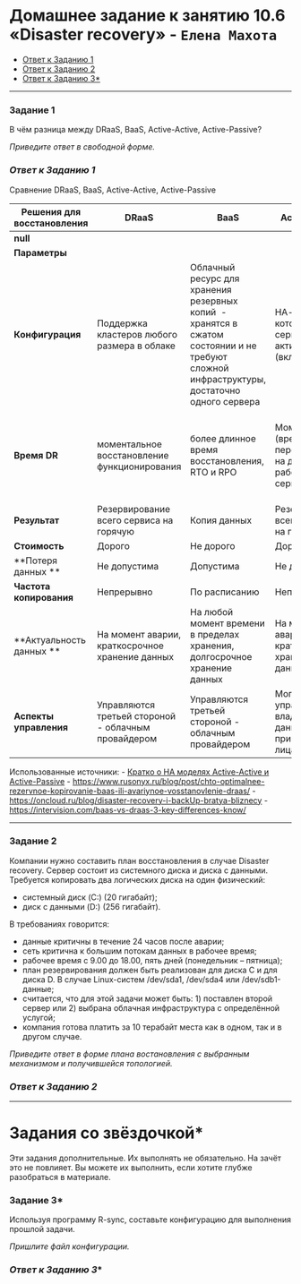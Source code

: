 # Домашнее задание к занятию 10.6 «Disaster recovery» -  `Елена Махота`

- [Ответ к Заданию 1](#1)
- [Ответ к Заданию 2](#2)
- [Ответ к Заданию 3*](#3)

---

### Задание 1

В чём разница между DRaaS, BaaS, Active-Active, Active-Passive?

*Приведите ответ в свободной форме.*


### *<a name="1">Ответ к Заданию 1</a>*

Сравнение DRaaS, BaaS, Active-Active, Active-Passive



| **Решения для восстановления** | **DRaaS**                                           | **BaaS**                                                                                                                                   | **Active-Active**                                                | **Active-Passive **                                                                                          |
|--------------------------------|-----------------------------------------------------|--------------------------------------------------------------------------------------------------------------------------------------------|------------------------------------------------------------------|--------------------------------------------------------------------------------------------------------------|
| **null**                       |                                                     |                                                                                                                                            |                                                                  |                                                                                                              |
| **Параметры**                  |                                                     |                                                                                                                                            |                                                                  |                                                                                                              |
| **Конфигурация**               | Поддержка кластеров любого размера в облаке         | Облачный ресурс для хранения резервных копий  - хранятся в сжатом состоянии и не требуют сложной инфраструктуры, достаточно одного сервера | НА-кластер, в котором все серверы активны (включены)             | НА-кластер, в котором есть активные узлы (включены) и есть узлы пассивные (выключены или в режиме ожидания)  |
| **Время DR**                   | моментальное восстановление функционирования        | более длинное время восстановления, RTO и RPO                                                                                              | Моментальное (время на переключение на другой работающий сервер) | Может потребоваться некоторое время для включения в работу резервного сервера                                |
| **Результат**                  | Резервирование всего сервиса на горячую             | Копия данных                                                                                                                               | Резервирование всего сервиса на горячую                          | Копия данных                                                                                                 |
| **Стоимость**                  | Дорого                                              | Не дорого                                                                                                                                  | Дорого                                                           | Дешевле active                                                                                               |
| **Потеря данных **             | Не допустима                                        | Допустима                                                                                                                                  | Не допустима                                                     | Допустима                                                                                                    |
| **Частота копирования**        | Непрерывно                                          | По расписанию                                                                                                                              | Непрерывно                                                       | Непрерывно                                                                                                   |
| **Актуальность данных **       | На момент аварии, краткосрочное хранение данных     | На любой момент времени в пределах хранения, долгосрочное хранение данных                                                                  | На момент аварии, краткосрочное хранение данных                  | На момент аварии, краткосрочное хранение данных                                                              |
| **Аспекты управления**         | Управляются третьей стороной - облачным провайдером | Управляются третьей стороной - облачным провайдером                                                                                        | Могут управляться владельцем данных или привлеченными лицами     | Могут управляться владельцем данных или привлеченными лицами                                                 |



Использованные источники:
\- [Кратко о HA моделях Active-Active и Active-Passive]( https://forum.huawei.com/enterprise/ru/%D0%BA%D1%80%D0%B0%D1%82%D0%BA%D0%BE-%D0%BE-ha-%D0%BC%D0%BE%D0%B4%D0%B5%D0%BB%D1%8F%D1%85-active-active-%D0%B8-active-passive/thread/882067-100129)
\- https://www.rusonyx.ru/blog/post/chto-optimalnee-rezervnoe-kopirovanie-baas-ili-avariynoe-vosstanovlenie-draas/ 
\- https://oncloud.ru/blog/disaster-recovery-i-backUp-bratya-bliznecy
\- https://intervision.com/baas-vs-draas-3-key-differences-know/


---

### Задание 2

Компании нужно составить план восстановления в случае Disaster recovery. Сервер состоит из системного диска и диска с данными. 
Требуется копировать два логических диска на один физический: 
- системный диск (C:) (20 гигабайт);
- диск с данными (D:) (256 гигабайт). 

В требованиях говорится: 
- данные критичны в течение 24 часов после аварии;
- сеть критична к большим потокам данных в рабочее время;
- рабочее время с 9.00 до 18.00, пять дней (понедельник – пятница);
- план резервирования должен быть реализован для диска C и для диска D. В случае Linux-систем /dev/sda1, /dev/sda4 или /dev/sdb1-данные;
- считается, что для этой задачи может быть: 1) поставлен второй сервер или 2) выбрана облачная инфраструктура с определённой услугой;
- компания готова платить за 10 терабайт места как в одном, так и в другом случае.
 
*Приведите ответ в форме плана востановления с выбранным механизмом и получившейся топологией.*

### *<a name="2">Ответ к Заданию 2</a>*


---

# Задания со звёздочкой*

Эти задания дополнительные. Их выполнять не обязательно. На зачёт это не повлияет. Вы можете их выполнить, если хотите глубже разобраться в материале.
 

### Задание 3*

Используя программу R-sync, составьте конфигурацию для выполнения прошлой задачи.

*Пришлите файл конфигурации.*

### *<a name="3">Ответ к Заданию 3*</a>*
